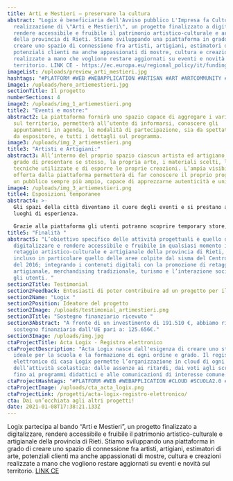 ```yaml
---
title: Arti e Mestieri – preservare la cultura
abstract: "Logix è beneficiaria dell'Avviso pubblico L'Impresa fa Cultura per la
  realizzazione di \"Arti e Mestieri\", un progetto finalizzato a digitalizzare,
  rendere accessibile e fruibile il patrimonio artistico-culturale e artigianale
  della provincia di Rieti. Stiamo sviluppando una piattaforma in grado di
  creare uno spazio di connessione fra artisti, artigiani, estimatori di arte,
  potenziali clienti ma anche appassionati di mostre, cultura e creazioni
  realizzate a mano che vogliono restare aggiornati su eventi e novità sul
  territorio. LINK CE - https://ec.europa.eu/regional_policy/it/funding/erdf/ "
imageList: /uploads/preview_arti_mestieri.jpg
hashtags: "#PLATFORM #WEB #WEBAPPLICATION #ARTISAN #ART #ARTCOMMUNITY #CREATIVE"
image1: /uploads/hero_artiemestieri.jpg
sectionTitle: Il progetto
numberSections: 4
image2: /uploads/img_1_artiemestieri.png
title2: "Eventi e mostre:"
abstract2: La piattaforma fornirà uno spazio capace di aggregare i vari eventi
  sul territorio, permetterà all’utente di informarsi, conoscere gli
  appuntamenti in agenda, le modalità di partecipazione, sia da spettatore che
  da espositore, e tutti i dettagli sul programma.
image3: /uploads/img_2_artiemestieri.png
title3: "Artisti e Artigiani:"
abstract3: All’interno del proprio spazio ciascun artista ed artigiano sarà in
  grado di presentare se stesso, la propria arte, i materiali scelti, le
  tecniche utilizzate e di esporre le proprie creazioni. L’ampia visibilità
  offerta dalla piattaforma permetterà di far conoscere il proprio progetto ad
  un pubblico sempre più ampio, capace di apprezzarne autenticità e unicità.
image4: /uploads/img_3_artiemestieri.png
title4: Esposizioni temporanee
abstract4: >-
  Gli spazi della città diventano il cuore degli eventi e si prestano ad essere
  luoghi di esperienza. 

  Grazie alla piattaforma gli utenti potranno scoprire temporary store, spazi dedicati all’interno di locali commerciali, mostre ed eventi, dove artisti e artigiani hanno la possibilità di esporre e mettere in vendita le proprie creazioni. In questi spazi i visitatori potranno fare esperienza di ciò che trovano online, conoscere le storie degli artisti e degli artigiani e approfondire le loro passioni immersi in suggestive location.
title5: "Finalità "
abstract5: "L’obiettivo specifico delle attività progettuali è quello di
  digitalizzare e rendere accessibile e fruibile in qualsiasi momento il
  retaggio artistico-culturale e artigianale della provincia di Rieti, ivi
  incluso in particolare quello delle aree colpite dal sisma del Centro Italia
  del 2016; integrando i contenuti digitali con la promozione di retaggio
  artigianale, merchandising tradizionale, turismo e l’interazione sociale tra
  gli utenti. "
section2Title: Testimonial
section2Feedback: Entusiasti di poter contribuire ad un progetto per il nostro territorio!
section2Name: "Logix "
section2Position: Ideatore del progetto
section2Image: /uploads/testimonial_artimestieri.png
section3Title: "Sostegno finanziario ricevuto "
section3Abstract: "A fronte di un investimento di 191.510 €, abbiamo ricevuto un
  sostegno finanziario dall'UE pari a: 125.656€."
section3Image: /uploads/img.jpg
ctaProjectTitle: Acta Logix - Registro elettronico
ctaProjectDescription: "Acta Logix nasce dall'esigenza di creare uno strumento
  ideale per la scuola e la formazione di ogni ordine e grado. Il registro
  elettronico di casa Logix permette l’organizzazione in cloud di ogni fase
  dell’attività scolastica: dalle assenze ai ritardi, dai voti agli scrutini,
  fino ai programmi didattici e alle comunicazioni di interesse comune."
ctaProjectHashtags: "#PLATFORM #WEB #WEBAPPLICATION #CLOUD #SCUOLA2.0 #OPENSOURCE #DIGITAL"
ctaProjectImage: /uploads/cta_acta_logix.png
ctaProjectLink: /progetti/acta-logix-registro-elettronico/
cta: Dai un’occhiata agli altri progetti!
date: 2021-01-08T17:38:21.133Z
---
```

Logix partecipa al bando “Arti e Mestieri”, un progetto finalizzato a digitalizzare, rendere accessibile e fruibile il patrimonio artistico-culturale e artigianale della provincia di Rieti. Stiamo sviluppando una piattaforma in grado di creare uno spazio di connessione fra artisti, artigiani, estimatori di arte, potenziali clienti ma anche appassionati di mostre, cultura e creazioni realizzate a mano che vogliono restare aggiornati su eventi e novità sul territorio. [LINK CE](https://ec.europa.eu/regional_policy/it/funding/erdf/)